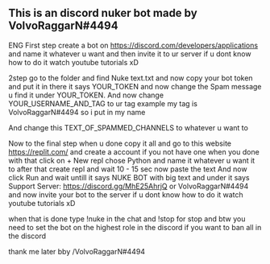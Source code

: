 
This is an discord nuker bot made by VolvoRaggarN#4494
---------------------------------------------------------
ENG
First step create a bot on https://discord.com/developers/applications and name it whatever u want 
and then invite it to ur server if u dont know how to do it watch youtube tutorials xD

2step go to the folder and find Nuke text.txt and now copy your bot token and put it in there it says
YOUR_TOKEN and now change the Spam message u find it under YOUR_TOKEN.
And now change YOUR_USERNAME_AND_TAG to ur tag example my tag is VolvoRaggarN#4494 so i put in my name

And change this TEXT_OF_SPAMMED_CHANNELS to whatever u want to 

Now to the final step when u done copy it all and go to this website https://replit.com/ 
and create a account if you not have one when you done with that click on + New repl chose Python
and name it whatever u want it to after that create repl and wait 10 - 15 sec now paste the text
And now click Run and wait untill it says NUKE BOT with big text and under it says 
Support Server: https://discord.gg/MhE25AhrjQ or VolvoRaggarN#4494
and now invite your bot to the server if u dont know how to do it watch youtube tutorials xD

when that is done type !nuke in the chat and !stop for stop and btw you need to set the bot
on the highest role in the discord if you want to ban all in the discord 

thank me later bby /VolvoRaggarN#4494


